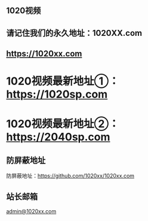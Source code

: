 ##  1020视频  ##
##  请记住我们的永久地址：1020XX.com ##
##  https://1020xx.com

> 

# 1020视频最新地址①：https://1020sp.com
# 1020视频最新地址②：https://2040sp.com

> 

## 防屏蔽地址

防屏蔽地址：https://github.com/1020xx/1020xx.com

> 

## 站长邮箱

admin@1020xx.com
